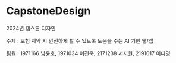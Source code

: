 # CapstoneDesign
2024년 캡스톤 디자인<br>

주제 : 보험 계약 시 안전하게 할 수 있도록 도움을 주는 AI 기반 웹/앱<br>

팀원 : 1971166 남윤호, 1971034 이진욱, 2171238 서지원, 2191017 이다영
